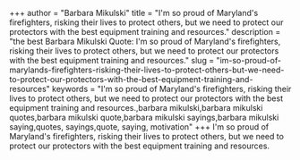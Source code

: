 +++
author = "Barbara Mikulski"
title = "I'm so proud of Maryland's firefighters, risking their lives to protect others, but we need to protect our protectors with the best equipment training and resources."
description = "the best Barbara Mikulski Quote: I'm so proud of Maryland's firefighters, risking their lives to protect others, but we need to protect our protectors with the best equipment training and resources."
slug = "im-so-proud-of-marylands-firefighters-risking-their-lives-to-protect-others-but-we-need-to-protect-our-protectors-with-the-best-equipment-training-and-resources"
keywords = "I'm so proud of Maryland's firefighters, risking their lives to protect others, but we need to protect our protectors with the best equipment training and resources.,barbara mikulski,barbara mikulski quotes,barbara mikulski quote,barbara mikulski sayings,barbara mikulski saying,quotes, sayings,quote, saying, motivation"
+++
I'm so proud of Maryland's firefighters, risking their lives to protect others, but we need to protect our protectors with the best equipment training and resources.
